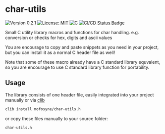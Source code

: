 # char-utils

<versionBadge>![Version 0.2.1](https://img.shields.io/badge/version-0.2.1-blue.svg)</versionBadge>
[![License: MIT](https://img.shields.io/badge/License-MIT-yellow.svg)](https://opensource.org/licenses/MIT)
[![C](https://img.shields.io/badge/Language-C-blue.svg)](https://en.wikipedia.org/wiki/C_(programming_language))
[![CI/CD Status Badge](https://github.com/mofosyne/char-utils/actions/workflows/ci.yml/badge.svg)](https://github.com/mofosyne/char-utils/actions)


Small C utility library macros and functions for char handling.
e.g. conversion or checks for hex, digits and ascii values

You are encourage to copy and paste snippets as you need in your project,
but you can install it as a normal C header file as well!

Note that some of these macro already have a C standard library equvalent,
so you are encourage to use C standard library function for portability.

## Usage

The library consists of one header file, easily integrated into your project manually or via [clib](https://github.com/clibs/clib)

```bash
clib install mofosyne/char-utils.h
```

or copy these files manually to your source folder:

```bash
char-utils.h
```
